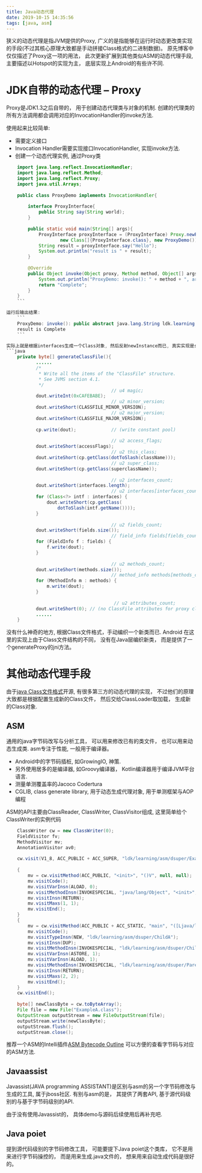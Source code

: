 ```yaml
---
title: Java动态代理
date: 2019-10-15 14:35:56
tags: [java, asm]
---
```



狭义的动态代理是指JVM提供的Proxy, 广义的是指能够在运行时动态更改类实现的手段(不过其核心原理大致都是手动拼接Class格式的二进制数据)。 原先博客中仅仅描述了Proxy这一项的用法， 此次更新扩展到其他类似ASM的动态代理手段, 主要描述以Hotspot的实现为主， 底层实现上Android的有些许不同. 
<!-- more  -->
# JDK自带的动态代理 &#x2013; Proxy

Proxy是JDK1.3之后自带的， 用于创建动态代理类与对象的机制. 创建的代理类的所有方法调用都会调用对应的InvocationHandler的invoke方法. 

使用起来比较简单: 

-   需要定义接口
-   Invocation Handler需要实现接口InvocationHandler, 实现invoke方法.
-   创建一个动态代理实例, 通过Proxy类

``` java
    import java.lang.reflect.InvocationHandler;
    import java.lang.reflect.Method;
    import java.lang.reflect.Proxy;
    import java.util.Arrays;
    
    public class ProxyDemo implements InvocationHandler{
    
    	interface ProxyInterface{
    		public String say(String world);
    	}
    
    	public static void main(String[] args){
    		ProxyInterface proxyInterface = (ProxyInterface) Proxy.newProxyInstance(ProxyDemo.class.getClassLoader(),
    				new Class[]{ProxyInterface.class}, new ProxyDemo());
    		String result = proxyInterface.say("Hello");
    		System.out.println("result is " + result);
    	}
    
    	@Override
    	public Object invoke(Object proxy, Method method, Object[] args) throws Throwable {
    		System.out.println("ProxyDemo: invoke(): " + method + ", args is " + Arrays.toString(args));
    		return "Complete";
    	}
    }
	```

运行后输出结果:
	```
    ProxyDemo: invoke(): public abstract java.lang.String ldk.learning.concurrency.ProxyDemo$ProxyInterface.say(java.lang.String), args is [Hello]
    result is Complete
	```

实际上就是根据interfaces生成一个Class对象, 然后反射newInstance而已, 真实实现是sun.misc.ProxyGenerator.java的generateClassFile
```java
    private byte[] generateClassFile(){
    	   ......
    	   /*
    		* Write all the items of the "ClassFile" structure.
    		* See JVMS section 4.1.
    		*/
    								   // u4 magic;
    	   dout.writeInt(0xCAFEBABE);
    								   // u2 minor_version;
    	   dout.writeShort(CLASSFILE_MINOR_VERSION);
    								   // u2 major_version;
    	   dout.writeShort(CLASSFILE_MAJOR_VERSION);
    
    	   cp.write(dout);             // (write constant pool)
    
    								   // u2 access_flags;
    	   dout.writeShort(accessFlags);
    								   // u2 this_class;
    	   dout.writeShort(cp.getClass(dotToSlash(className)));
    								   // u2 super_class;
    	   dout.writeShort(cp.getClass(superclassName));
    
    								   // u2 interfaces_count;
    	   dout.writeShort(interfaces.length);
    								   // u2 interfaces[interfaces_count];
    	   for (Class<?> intf : interfaces) {
    		   dout.writeShort(cp.getClass(
    			   dotToSlash(intf.getName())));
    	   }
    
    								   // u2 fields_count;
    	   dout.writeShort(fields.size());
    								   // field_info fields[fields_count];
    	   for (FieldInfo f : fields) {
    		   f.write(dout);
    	   }
    
    								   // u2 methods_count;
    	   dout.writeShort(methods.size());
    								   // method_info methods[methods_count];
    	   for (MethodInfo m : methods) {
    		   m.write(dout);
    	   }
    
    									// u2 attributes_count;
    	   dout.writeShort(0); // (no ClassFile attributes for proxy classes)
    	   ......
    }
```
没有什么神奇的地方, 根据Class文件格式，手动编织一个新类而已.  Android 在这里的实现上由于Class文件结构的不同， 没有在Java层编织新类， 而是提供了一个generateProxy的jni方法。


# 其他动态代理手段

由于[java Class文件格式](https://docs.oracle.com/javase/specs/jvms/se7/html/jvms-4.html)开源, 有很多第三方的动态代理的实现， 不过他们的原理大致都是根据配置生成新的Class文件， 然后交给ClassLoader取加载， 生成新的Class对象. 


## ASM

通用的java字节码改写与分析工具， 可以用来修改已有的类文件， 也可以用来动态生成类.  asm专注于性能, 一般用于编译器。 

-   Android中的字节码插桩, 如GrowingIO, 神策.
-   另外使用居多的是编译器, 如Groovy编译器， Kotlin编译器用于编译JVM平台语言.
-   测量单测覆盖率的Jacoco Codertura
-   CGLIB, class generate library, 用于动态生成代理对象, 用于单测框架与AOP编程

ASM的API主要由ClassReader, ClassWriter, ClassVisitor组成, 这里简单给个ClassWriter的实例代码
```java
    ClassWriter cw = new ClassWriter(0);
    FieldVisitor fv;
    MethodVisitor mv;
    AnnotationVisitor av0;
    
    cw.visit(V1_8, ACC_PUBLIC + ACC_SUPER, "ldk/learning/asm/dsuper/ExampleA", null, "java/lang/Object", null);
    
    {
    	mv = cw.visitMethod(ACC_PUBLIC, "<init>", "()V", null, null);
    	mv.visitCode();
    	mv.visitVarInsn(ALOAD, 0);
    	mv.visitMethodInsn(INVOKESPECIAL, "java/lang/Object", "<init>", "()V", false);
    	mv.visitInsn(RETURN);
    	mv.visitMaxs(1, 1);
    	mv.visitEnd();
    }
    {
    	mv = cw.visitMethod(ACC_PUBLIC + ACC_STATIC, "main", "([Ljava/lang/String;)V", null, null);
    	mv.visitCode();
    	mv.visitTypeInsn(NEW, "ldk/learning/asm/dsuper/ChildA");
    	mv.visitInsn(DUP);
    	mv.visitMethodInsn(INVOKESPECIAL, "ldk/learning/asm/dsuper/ChildA", "<init>", "()V", false);
    	mv.visitVarInsn(ASTORE, 1);
    	mv.visitVarInsn(ALOAD, 1);
    	mv.visitMethodInsn(INVOKESPECIAL, "ldk/learning/asm/dsuper/Parent", "loadUrl", "()V", false);
    	mv.visitInsn(RETURN);
    	mv.visitMaxs(2, 2);
    	mv.visitEnd();
    }
    cw.visitEnd();
    
    byte[] newClassByte = cw.toByteArray();
    File file = new File("ExampleA.class");
    OutputStream outputStream = new FileOutputStream(file);
    outputStream.write(newClassByte);
    outputStream.flush();
    outputStream.close();
```
推荐一个ASM的Intelli插件[ASM Bytecode Outline](https://plugins.jetbrains.com/plugin/5918-asm-bytecode-outline) 可以方便的查看字节码与对应的ASM方法. 


## Javaassist

Javassist(JAVA programming ASSISTANT)是区别与asm的另一个字节码修改与生成的工具, 属于jboss社区. 有别与asm的是， 其提供了两套API, 基于源代码级别的与基于字节码级别的API. 

由于没有使用Javassist的， 具体demo与源码后续使用后再补充吧. 


## Java poiet

提到源代码级别的字节码修改工具， 可能要提下Java poiet这个类库， 它不是用来进行字节码操控的， 而是用来生成.java文件的， 想来用来自动生成代码是很好的。 
